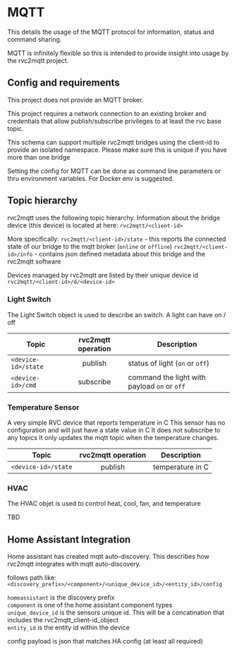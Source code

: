 # MQTT 

This details the usage of the MQTT protocol for information, status and command sharing.

MQTT is infinitely flexible so this is intended to provide insight into usage by the rvc2mqtt project. 

## Config and requirements

This project does not provide an MQTT broker.

This project requires a network connection to an existing broker
and credentials that allow publish/subscribe privileges to at least the rvc
base topic. 

This schema can support multiple rvc2mqtt bridges
using the client-id to provide an isolated namespace.  Please make sure this is unique if you
have more than one bridge 

Setting the config for MQTT can be done as command line parameters or thru environment variables.  For Docker env is suggested.

## Topic hierarchy

rvc2mqtt uses the following topic hierarchy.
Information about the bridge device (this device)
is located at here:
`rvc2mqtt/<client-id>`  

More specifically:
`rvc2mqtt/<client-id>/state`       - this reports the connected state of our bridge to the mqtt broker (`online` or `offline`)
`rvc2mqtt/<client-id>/info`  - contains json defined metadata about this bridge and the rvc2mqtt software

Devices managed by rvc2mqtt are listed by their unique device id
`rvc2mqtt/<client-id>/d/<device-id>`

### Light Switch

The Light Switch object is used to describe an switch.
A light can have on / off

| Topic             | rvc2mqtt operation | Description                     |
|---                | :---:              | ---                             |
|`<device-id>/state`| publish            | status of light (`on` or `off`) |
|`<device-id>/cmd`  | subscribe          | command the light with payload `on` or `off` |



### Temperature Sensor

A very simple RVC device that reports temperature in C
This sensor has no configuration and will just have a state value in C
It does not subscribe to any topics
It only updates the mqtt topic when the temperature changes.

| Topic                         | rvc2mqtt operation | Description                     |
|---                            | :---:              | ---                             |
|`<device-id>/state`            | publish            | temperature in C |


### HVAC

The HVAC objet is used to control heat, cool, fan, and temperature

TBD

## Home Assistant Integration

Home assistant has created mqtt auto-discovery.  This describes how rvc2mqtt integrates
with mqtt auto-discovery.


follows path like: `<discovery_prefix>/<component>/<unique_device_id>/<entity_id>/config`

`homeassistant` is the discovery prefix  
`component` is one of the home assistant component types  
`unique_device_id` is the sensors unique id.  This will be a concatination that includes the rvc2mqtt_client-id_object  
`entity_id` is the entity id within the device

config payload is json that matches HA config (at least all required)

